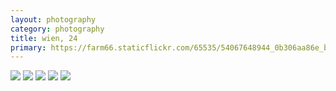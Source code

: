 ```yaml
---
layout: photography
category: photography
title: wien, 24
primary: https://farm66.staticflickr.com/65535/54067648944_0b306aa86e_b.jpg
---
```


<div class="gallery">
  <div class="row">
    <div class="column">
      <img src="https://farm66.staticflickr.com/65535/54068501662_500e61b89c_b.jpg">
      <img src="https://farm66.staticflickr.com/65535/54069634213_7e8402ff04_b.jpg">
      <img src="https://farm66.staticflickr.com/65535/54067648944_0b306aa86e_b.jpg">
      <img src="https://farm66.staticflickr.com/65535/54069839850_c53bbcbaed_b.jpg">
      <img src="https://farm66.staticflickr.com/65535/54069675518_8d9d077c5f_b.jpg">
    </div>
  </div>
</div>
